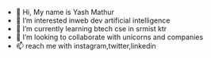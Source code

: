 - 👋 Hi, My name is Yash Mathur
- 👀 I’m interested inweb dev artificial intelligence
- 🌱 I’m currently learning btech cse in srmist ktr
- 💞️ I’m looking to collaborate with unicorns and companies
- 📫 reach me with instagram,twitter,linkedin
<!---
Yashm2610/Yashm2610 is a ✨ special ✨ repository because its `README.md` (this file) appears on your GitHub profile.
You can click the Preview link to take a look at your changes.
--->
